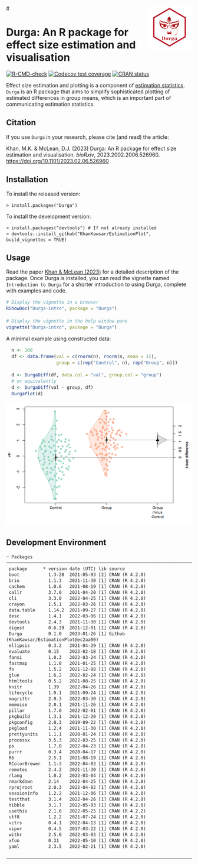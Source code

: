 #<img src="man/figures/logo.png" align="right" height="120" />

# Durga: An R package for effect size estimation and visualisation

<!-- badges: start -->
[![R-CMD-check](https://github.com/KhanKawsar/EstimationPlot/actions/workflows/R-CMD-check.yaml/badge.svg)](https://github.com/KhanKawsar/EstimationPlot/actions/workflows/R-CMD-check.yaml)
[![Codecov test coverage](https://codecov.io/gh/KhanKawsar/EstimationPlot/branch/main/graph/badge.svg)](https://app.codecov.io/gh/KhanKawsar/EstimationPlot?branch=main)
[![CRAN status](https://www.r-pkg.org/badges/version/Durga)](https://CRAN.R-project.org/package=Durga)
<!-- badges: end -->


Effect size estimation and plotting is a component of [estimation statistics](https://en.wikipedia.org/wiki/Estimation_statistics). `Durga` is an R package that aims to simplify sophisticated plotting of estimated differences in group means, which is an important part of communicating estimation statistics.

## Citation

If you use `Durga` in your research, please cite (and read) the article:

Khan, M.K. & McLean, D.J. (2023) Durga: An R package for effect size estimation and visualisation. _bioRxiv_, 2023.2002.2006.526960. https://doi.org/10.1101/2023.02.06.526960


## Installation

To install the released version:

    > install.packages("Durga")

To install the development version:

    > install.packages("devtools") # If not already installed
    > devtools::install_github("KhanKawsar/EstimationPlot", build_vignettes = TRUE)

## Usage
 
Read the paper [Khan & McLean (2023)](https://doi.org/10.1101/2023.02.06.526960) for a detailed description of the package. Once Durga is installed, you can read the vignette named `Introduction to Durga` for a shorter introduction to using Durga, complete with examples and code.

```R
# Display the vignette in a browser
RShowDoc("Durga-intro", package = "Durga")

# Display the vignette in the help window pane
vignette("Durga-intro", package = "Durga")
```

A minimal example using constructed data:

```R
  n <- 100
  df <- data.frame(val = c(rnorm(n), rnorm(n, mean = 1)),
                   group = c(rep("Control", n), rep("Group", n)))

  d <- DurgaDiff(df, data.col = "val", group.col = "group")
  # or equivalently
  d <- DurgaDiff(val ~ group, df)
  DurgaPlot(d)
```

<img src="https://github.com/KhanKawsar/EstimationPlot/blob/main/eg.png?raw=true"></img>

<!-- To create the above PNG, run the example above, then run:
JPlotToPNG("eg.png", { par(mar = c(5, 4, 1, 1) + 0.1); DurgaPlot(d)}, width = 600)
-->


## Development Environment
<!-- Output from devtools::session_info() -->

```
─ Packages ──────────────────────────────────────────────────────────────────────────────────────────────────────────────────────────────
 package      * version date (UTC) lib source
 boot           1.3-28  2021-05-03 [2] CRAN (R 4.2.0)
 brio           1.1.3   2021-11-30 [1] CRAN (R 4.2.0)
 cachem         1.0.6   2021-08-19 [1] CRAN (R 4.2.0)
 callr          3.7.0   2021-04-20 [1] CRAN (R 4.2.0)
 cli            3.3.0   2022-04-25 [1] CRAN (R 4.2.0)
 crayon         1.5.1   2022-03-26 [1] CRAN (R 4.2.0)
 data.table     1.14.2  2021-09-27 [1] CRAN (R 4.2.0)
 desc           1.4.1   2022-03-06 [1] CRAN (R 4.2.0)
 devtools       2.4.3   2021-11-30 [1] CRAN (R 4.2.0)
 digest         0.6.29  2021-12-01 [1] CRAN (R 4.2.0)
 Durga          0.1.0   2023-01-26 [1] Github (KhanKawsar/EstimationPlot@ec2aa00)
 ellipsis       0.3.2   2021-04-29 [1] CRAN (R 4.2.0)
 evaluate       0.15    2022-02-18 [1] CRAN (R 4.2.0)
 fansi          1.0.3   2022-03-24 [1] CRAN (R 4.2.0)
 fastmap        1.1.0   2021-01-25 [1] CRAN (R 4.2.0)
 fs             1.5.2   2021-12-08 [1] CRAN (R 4.2.0)
 glue           1.6.2   2022-02-24 [1] CRAN (R 4.2.0)
 htmltools      0.5.2   2021-08-25 [1] CRAN (R 4.2.0)
 knitr          1.39    2022-04-26 [1] CRAN (R 4.2.0)
 lifecycle      1.0.1   2021-09-24 [1] CRAN (R 4.2.0)
 magrittr       2.0.3   2022-03-30 [1] CRAN (R 4.2.0)
 memoise        2.0.1   2021-11-26 [1] CRAN (R 4.2.0)
 pillar         1.7.0   2022-02-01 [1] CRAN (R 4.2.0)
 pkgbuild       1.3.1   2021-12-20 [1] CRAN (R 4.2.0)
 pkgconfig      2.0.3   2019-09-22 [1] CRAN (R 4.2.0)
 pkgload        1.2.4   2021-11-30 [1] CRAN (R 4.2.0)
 prettyunits    1.1.1   2020-01-24 [1] CRAN (R 4.2.0)
 processx       3.5.3   2022-03-25 [1] CRAN (R 4.2.0)
 ps             1.7.0   2022-04-23 [1] CRAN (R 4.2.0)
 purrr          0.3.4   2020-04-17 [1] CRAN (R 4.2.0)
 R6             2.5.1   2021-08-19 [1] CRAN (R 4.2.0)
 RColorBrewer   1.1-3   2022-04-03 [1] CRAN (R 4.2.0)
 remotes        2.4.2   2021-11-30 [1] CRAN (R 4.2.0)
 rlang          1.0.2   2022-03-04 [1] CRAN (R 4.2.0)
 rmarkdown      2.14    2022-04-25 [1] CRAN (R 4.2.0)
 rprojroot      2.0.3   2022-04-02 [1] CRAN (R 4.2.0)
 sessioninfo    1.2.2   2021-12-06 [1] CRAN (R 4.2.0)
 testthat       3.1.4   2022-04-26 [1] CRAN (R 4.2.0)
 tibble         3.1.7   2022-05-03 [1] CRAN (R 4.2.0)
 usethis        2.1.6   2022-05-25 [1] CRAN (R 4.2.2)
 utf8           1.2.2   2021-07-24 [1] CRAN (R 4.2.0)
 vctrs          0.4.1   2022-04-13 [1] CRAN (R 4.2.0)
 vipor          0.4.5   2017-03-22 [1] CRAN (R 4.2.0)
 withr          2.5.0   2022-03-03 [1] CRAN (R 4.2.0)
 xfun           0.31    2022-05-10 [1] CRAN (R 4.2.0)
 yaml           2.3.5   2022-02-21 [1] CRAN (R 4.2.0)

─────────────────────────────────────────────────────────────────────────────────────────────────────────────────────────────────────────

```
